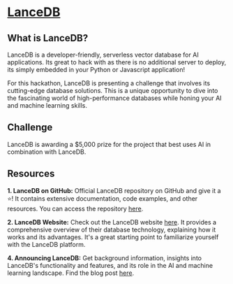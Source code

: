 # [LanceDB](https://lancedb.com/)

## What is LanceDB?

LanceDB is a developer-friendly, serverless vector database for AI applications. Its great to hack with as there is no additional server to deploy, its simply embedded in your Python or Javascript application!

For this hackathon, LanceDB is presenting a challenge that involves its cutting-edge database solutions. This is a unique opportunity to dive into the fascinating world of high-performance databases while honing your AI and machine learning skills.

## Challenge

LanceDB is awarding a $5,000 prize for the project that best uses AI in combination with LanceDB.

## Resources

**1. LanceDB on GitHub:** Official LanceDB repository on GitHub and give it a ⭐! It contains extensive documentation, code examples, and other resources. You can access the repository [here](https://github.com/lancedb/lancedb).

**2. LanceDB Website:** Check out the LanceDB website [here](https://lancedb.com/). It provides a comprehensive overview of their database technology, explaining how it works and its advantages. It's a great starting point to familiarize yourself with the LanceDB platform.

**4. Announcing LanceDB:** Get background information, insights into LanceDB's functionality and features, and its role in the AI and machine learning landscape. Find the blog post [here](https://blog.lancedb.com/announcing-lancedb-5cb0deaa46ee).
